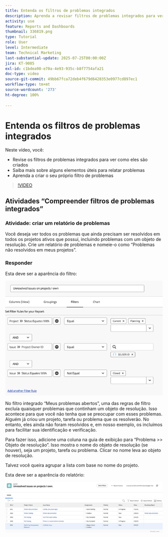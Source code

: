 ```yaml
---
title: Entenda os filtros de problemas integrados
description: Aprenda a revisar filtros de problemas integrados para ver como eles são criados e crie seu próprio filtro de problemas no Workfront.
activity: use
feature: Reports and Dashboards
thumbnail: 336819.png
type: Tutorial
role: User
level: Intermediate
team: Technical Marketing
last-substantial-update: 2025-07-25T00:00:00Z
jira: KT-9085
exl-id: c1bdea98-e70a-4e93-935c-b8f7754afa21
doc-type: video
source-git-commit: 49bb67fca72deb4f679d6428353e0977cd897ec1
workflow-type: tm+mt
source-wordcount: '273'
ht-degree: 100%

---
```


# Entenda os filtros de problemas integrados

Neste vídeo, você:

* Revise os filtros de problemas integrados para ver como eles são criados
* Saiba mais sobre alguns elementos úteis para relatar problemas
* Aprenda a criar o seu próprio filtro de problemas

>[!VIDEO](https://video.tv.adobe.com/v/3413831/?quality=12&learn=on&captions=por_br)


## Atividades “Compreender filtros de problemas integrados”


### Atividade: criar um relatório de problemas

Você deseja ver todos os problemas que ainda precisam ser resolvidos em todos os projetos ativos que possui, incluindo problemas com um objeto de resolução. Crie um relatório de problemas e nomeie-o como “Problemas não resolvidos em meus projetos”.

### Responder

Esta deve ser a aparência do filtro:

![Uma imagem da tela de criação de filtros de problemas](assets/opening-built-in-issue-filters-1.png)

No filtro integrado “Meus problemas abertos”, uma das regras de filtro excluía quaisquer problemas que continham um objeto de resolução. Isso acontece para que você não tenha que se preocupar com esses problemas. Alguém já criou um projeto, tarefa ou problema que os resolverão. No entanto, eles ainda não foram resolvidos e, em nosso exemplo, os incluímos para facilitar sua identificação e verificação.

Para fazer isso, adicione uma coluna na guia de exibição para “Problema >> Objeto de resolução”. Isso mostra o nome do objeto de resolução (se houver), seja um projeto, tarefa ou problema. Clicar no nome leva ao objeto de resolução.

Talvez você queira agrupar a lista com base no nome do projeto.

Esta deve ser a aparência do relatório:

![Uma imagem de um relatório de problemas](assets/opening-built-in-issue-filters-2.png)
